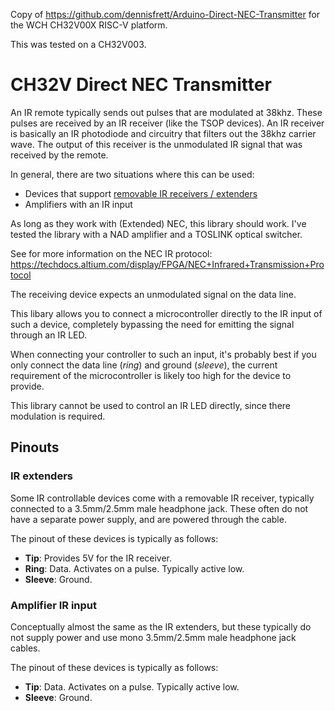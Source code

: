 Copy of https://github.com/dennisfrett/Arduino-Direct-NEC-Transmitter for the WCH CH32V00X RISC-V platform.

This was tested on a CH32V003.

# CH32V Direct NEC Transmitter
An IR remote typically sends out pulses that are modulated at 38khz.
These pulses are received by an IR receiver (like the TSOP devices). 
An IR receiver is basically an IR photodiode and circuitry that filters out the 38khz carrier wave. The output of this receiver is the unmodulated IR signal that was received by the remote. 

In general, there are two situations where this can be used:
- Devices that support [removable IR receivers / extenders](https://www.google.com/search?q=3.5mm+ir+extender&source=lnms&tbm=isch)
- Amplifiers with an IR input

As long as they work with (Extended) NEC, this library should work. I've tested the library with a NAD amplifier and a TOSLINK optical switcher.

See for more information on the NEC IR protocol: https://techdocs.altium.com/display/FPGA/NEC+Infrared+Transmission+Protocol

The receiving device expects an unmodulated signal on the data line.

This libary allows you to connect a microcontroller directly to the IR input of such a device, completely bypassing the need for emitting the signal through an IR LED.

When connecting your controller to such an input, it's probably best if you only connect the data line (*ring*) and ground (*sleeve*), the current requirement of the microcontroller is likely too high for the device to provide.

This library cannot be used to control an IR LED directly, since there modulation is required.

## Pinouts

### IR extenders

Some IR controllable devices come with a removable IR receiver, typically connected to a 3.5mm/2.5mm male headphone jack. These often do not have a separate power supply, and are powered through the cable.

The pinout of these devices is typically as follows:
- **Tip**: Provides 5V for the IR receiver.
- **Ring**: Data. Activates on a pulse. Typically active low.
- **Sleeve**: Ground.

### Amplifier IR input

Conceptually almost the same as the IR extenders, but these typically do not supply power and use mono 3.5mm/2.5mm male headphone jack cables.

The pinout of these devices is typically as follows:
- **Tip**: Data. Activates on a pulse. Typically active low.
- **Sleeve**: Ground.
